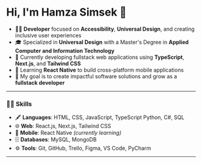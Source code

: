 # Hi, I'm Hamza Simsek 👋

- 👨‍💻 **Developer** focused on **Accessibility**, **Universal Design**, and creating inclusive user experiences
- 🎓 Specialized in **Universal Design** with a Master's Degree in **Applied Computer and Information Technology**
- 🌱 Currently developing fullstack web applications using **TypeScript**, **Next.js**, and **Tailwind CSS**
- 📱 Learning **React Native** to build cross-platform mobile applications
- 🎯 My goal is to create impactful software solutions and grow as a **fullstack developer**

---

### 🧑‍💻 Skills

- 🖋️ **Languages**: HTML, CSS, JavaScript, TypeScript Python, C#, SQL  
- 🌐 **Web**: React.js, Next.js, Tailwind CSS
- 📱 **Mobile**: React Native *(currently learning)*  
- 🗄️ **Databases**: MySQL, MongoDB  
- ⚙️ **Tools**: Git, GitHub, Trello, Figma, VS Code, PyCharm

---
